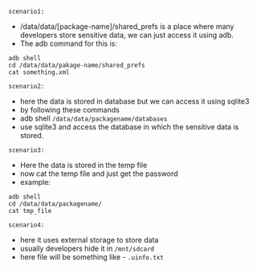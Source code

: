 
`scenario1:` 
-  ﻿/data/data/[package-name]/shared_prefs is a place where many developers store sensitive data, we can just access it using adb.
- The adb command for this is:
```shell
adb shell
cd /data/data/pakage-name/shared_prefs
cat something.xml
```

`scenario2:` 
- here the data is stored in database but we can access it using sqlite3
- by following these commands
- adb shell `/data/data/packagename/databases` 
- use sqlite3 and access the database in which the sensitive data is stored.


`scenario3:`
- Here the data is stored in the temp file
- now cat the temp file and just get the password 
- example: 

```shell 
adb shell 
cd /data/data/packagename/
cat tmp_file 
```


`scenario4:` 
- here it uses external storage  to store data 
- usually developers hide it in `/mnt/sdcard`
- here file will be something like - `.uinfo.txt` 

